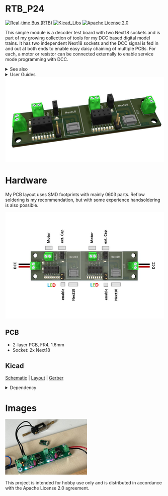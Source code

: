 # RTB_P24
[![Real-time Bus (RTB)](https://img.shields.io/badge/RTB_Project-FF6699)](https://www.rtb4dcc.de)
[![Kicad_Libs](https://img.shields.io/badge/Kicad_Libs-29C7FF)](https://github.com/git4dcc/RTB_SamacSys)
[![Apache License 2.0](https://img.shields.io/badge/license-Apache%20License%202.0-lightgray)](https://www.apache.org/licenses/LICENSE-2.0)

This simple module is a decoder test board with two Next18 sockets and is part of my growing collection of tools for my DCC based digital model trains. It has two independent Next18 sockets and the DCC signal is fed in and out at both ends to enable easy daisy chaining of multiple PCBs. For each, a motor or resistor can be connected externally to enable service mode programming with DCC.

<details>
<summary>See also</summary>

- [RTB_P21](https://github.com/git4dcc/RTB_P21)

</details>

<details>
<summary>User Guides</summary>

- User Guide - DE (to be done)
- User Guide - EN (to be done)

</details>

<img src=supplemental/images/P24_main.jpg>

# Hardware
My PCB layout uses SMD footprints with mainly 0603 parts. Reflow soldering is my recommendation, but with some experience handsoldering is also possible.

<img src=supplemental/images/P24_top_connect.jpg>

## PCB
- 2-layer PCB, FR4, 1.6mm
- Socket: 2x Next18

## Kicad
[Schematic](doc/P24_schematic.pdf) | [Layout](doc/P24_layout.pdf) | [Gerber](gerber)

<details>
<summary>Dependency</summary>
<br>

:yellow_circle: Requires my Kicad project library [RTB_SamacSys](https://github.com/git4dcc/RTB_SamacSys) in the same directory tree.

</details>

# Images
<img src=supplemental/images/P24_usecase.jpg width=260>

This project is intended for hobby use only and is distributed in accordance with the Apache License 2.0 agreement.
